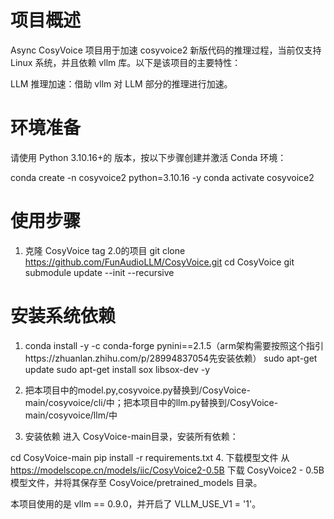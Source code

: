 # 项目概述
Async CosyVoice 项目用于加速 cosyvoice2 新版代码的推理过程，当前仅支持 Linux 系统，并且依赖 vllm 库。以下是该项目的主要特性：

LLM 推理加速：借助 vllm 对 LLM 部分的推理进行加速。

# 环境准备
请使用 Python 3.10.16+的 版本，按以下步骤创建并激活 Conda 环境：

conda create -n cosyvoice2 python=3.10.16 -y
conda activate cosyvoice2
# 使用步骤
1. 克隆 CosyVoice  tag 2.0的项目
git clone https://github.com/FunAudioLLM/CosyVoice.git
cd CosyVoice
git submodule update --init --recursive

# 安装系统依赖
1. conda install -y -c conda-forge pynini==2.1.5（arm架构需要按照这个指引https://zhuanlan.zhihu.com/p/28994837054先安装依赖）
sudo apt-get update
sudo apt-get install sox libsox-dev -y
2. 把本项目中的model.py,cosyvoice.py替换到/CosyVoice-main/cosyvoice/cli/中；把本项目中的llm.py替换到/CosyVoice-main/cosyvoice/llm/中

3. 安装依赖
进入 CosyVoice-main目录，安装所有依赖：

cd CosyVoice-main
pip install -r requirements.txt
4. 下载模型文件
从 https://modelscope.cn/models/iic/CosyVoice2-0.5B 下载 CosyVoice2 - 0.5B 模型文件，并将其保存至 CosyVoice/pretrained_models 目录。


本项目使用的是 vllm == 0.9.0，并开启了 VLLM_USE_V1 = '1'。
